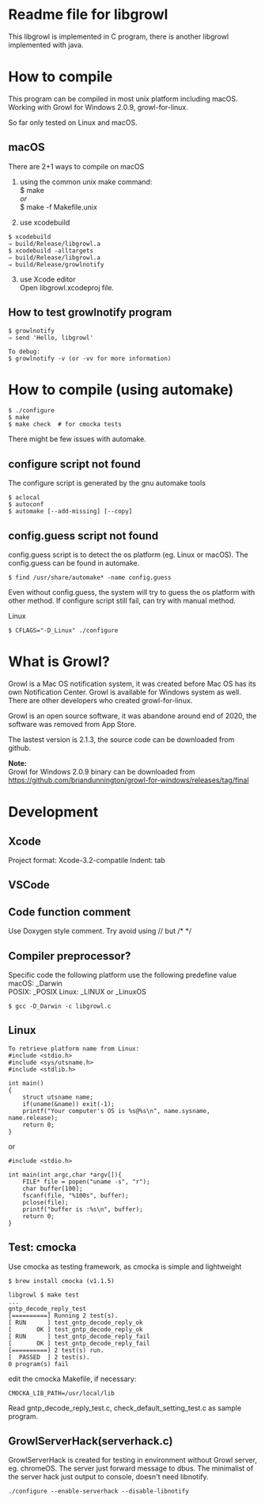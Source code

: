 Readme file for libgrowl
=====
This libgrowl is implemented in C program, there is another libgrowl implemented with java.

How to compile
=====
This program can be compiled in most unix platform including macOS. Working with Growl for Windows 2.0.9, growl-for-linux.

So far only tested on Linux and macOS. 

macOS
-----
There are 2+1 ways to compile on macOS

1. using the common unix make command:  
$ make  
_or_  
$ make -f Makefile.unix

2. use xcodebuild

```
$ xcodebuild
⇒ build/Release/libgrowl.a
$ xcodebuild -alltargets  
⇒ build/Release/libgrowl.a  
⇒ build/Release/growlnotify  
```  

3. use Xcode editor  
Open libgrowl.xcodeproj file.

How to test growlnotify program
-----

```
$ growlnotify
⇒ send 'Hello, libgrowl'

To debug:
$ growlnotify -v (or -vv for more information)
```

How to compile (using automake)
=====
```
$ ./configure 
$ make
$ make check  # for cmocka tests
```
There might be few issues with automake.

configure script not found
-----
The configure script is generated by the gnu automake tools
```
$ aclocal
$ autoconf
$ automake [--add-missing] [--copy]
``` 

config.guess script not found
-----
config.guess script is to detect the os platform (eg. Linux or macOS). The config.guess can be found in automake. 
```
$ find /usr/share/automake* -name config.guess
```

Even without config.guess, the system will try to guess the os platform with other method. If configure script still fail, can try with manual method.

Linux
```
$ CFLAGS="-D_Linux" ./configure
```


What is Growl?
=====
Growl is a Mac OS notification system, it was created before Mac OS has its own Notification Center. Growl is available for Windows system as well. There are other developers who created growl-for-linux.

Growl is an open source software, it was abandone around end of 2020, the software was removed from App Store.

The lastest version is 2.1.3, the source code can be downloaded from github.


**Note:**  
Growl for Windows 2.0.9 binary can be downloaded from https://github.com/briandunnington/growl-for-windows/releases/tag/final

Development
=====
Xcode
-----
Project format: Xcode-3.2-compatile
Indent: tab

VSCode
-----

Code function comment
-----
Use Doxygen style comment.
Try avoid using // but /* */

Compiler preprocessor?
-----
Specific code the following platform use the following predefine value  
macOS: _Darwin  
POSIX: _POSIX
Linux: _LINUX or _LinuxOS

    $ gcc -D_Darwin -c libgrowl.c

Linux
-----
```
To retrieve platform name from Linux:
#include <stdio.h>
#include <sys/utsname.h>
#include <stdlib.h>

int main()
{
	struct utsname name;
	if(uname(&name)) exit(-1);
	printf("Your computer's OS is %s@%s\n", name.sysname, name.release);
	return 0;
}
```
or
```
#include <stdio.h>

int main(int argc,char *argv[]){    
    FILE* file = popen("uname -s", "r");
    char buffer[100];
    fscanf(file, "%100s", buffer);
    pclose(file);
    printf("buffer is :%s\n", buffer);
    return 0;
}
```
Test: cmocka
-----
Use cmocka as testing framework, as cmocka is simple and lightweight

```
$ brew install cmocka (v1.1.5)

libgrowl $ make test
...
gntp_decode_reply_test
[==========] Running 2 test(s).
[ RUN      ] test_gntp_decode_reply_ok
[       OK ] test_gntp_decode_reply_ok
[ RUN      ] test_gntp_decode_reply_fail
[       OK ] test_gntp_decode_reply_fail
[==========] 2 test(s) run.
[  PASSED  ] 2 test(s).
0 program(s) fail
```

edit the cmocka Makefile, if necessary:

    CMOCKA_LIB_PATH=/usr/local/lib

Read gntp_decode_reply_test.c, check_default_setting_test.c as sample program.

GrowlServerHack(serverhack.c)
-----
GrowlServerHack is created for testing in environment without Growl server, eg. chromeOS. The server just forward message to dbus. The minimalist of the server hack just output to console, doesn't need libnotify.

```
./configure --enable-serverhack --disable-libnotify
```